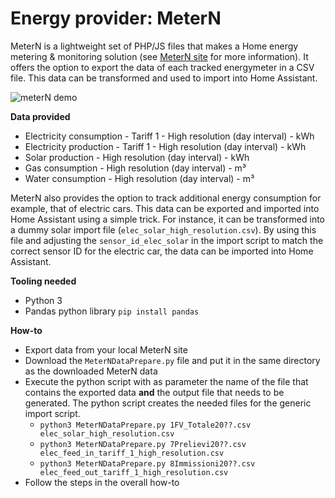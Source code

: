 # Energy provider: MeterN

MeterN is a lightweight set of PHP/JS files that makes a Home energy metering & monitoring solution (see [MeterN site](https://github.com/jeanmarc77/meterN) for more information).
It offers the option to export the data of each tracked energymeter in a CSV file. This data can be transformed and used to import into Home Assistant.

![meterN demo](https://filedn.eu/lA1ykXBhnSe0rOKmNzxOM2H/images/mN/mn_ss.png)

**Data provided**
- Electricity consumption - Tariff 1 - High resolution (day interval) - kWh
- Electricity production - Tariff 1 - High resolution (day interval) - kWh
- Solar production - High resolution (day interval) - kWh
- Gas consumption - High resolution (day interval) - m³
- Water consumption - High resolution (day interval) - m³

MeterN also provides the option to track additional energy consumption for example, that of electric cars.
This data can be exported and imported into Home Assistant using a simple trick.
For instance, it can be transformed into a dummy solar import file (`elec_solar_high_resolution.csv`).
By using this file and adjusting the `sensor_id_elec_solar` in the import script to match the correct sensor ID for the electric car, the data can be imported into Home Assistant.

**Tooling needed**
- Python 3
- Pandas python library `pip install pandas`

**How-to**
- Export data from your local MeterN site
- Download the `MeterNDataPrepare.py` file and put it in the same directory as the downloaded MeterN data
- Execute the python script with as parameter the name of the file that contains the exported data **and** the output file that needs to be generated. The python script creates the needed files for the generic import script.
    - `python3 MeterNDataPrepare.py 1FV_Totale20??.csv elec_solar_high_resolution.csv`
    - `python3 MeterNDataPrepare.py 7Prelievi20??.csv elec_feed_in_tariff_1_high_resolution.csv`
    - `python3 MeterNDataPrepare.py 8Immissioni20??.csv elec_feed_out_tariff_1_high_resolution.csv`
- Follow the steps in the overall how-to
